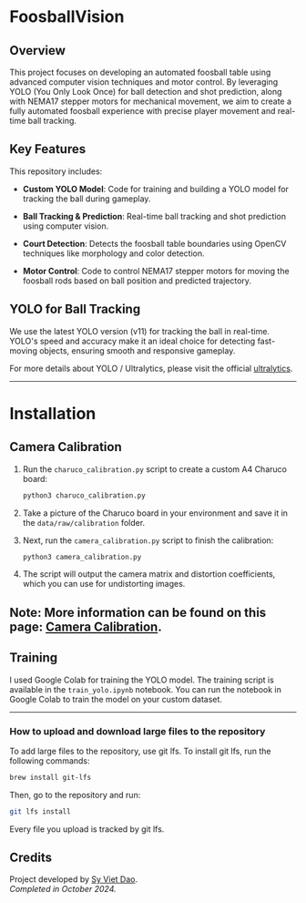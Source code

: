 # FoosballVision

## Overview
This project focuses on developing an automated foosball table using advanced computer vision techniques and motor control. By leveraging YOLO (You Only Look Once) for ball detection and shot prediction, along with NEMA17 stepper motors for mechanical movement, we aim to create a fully automated foosball experience with precise player movement and real-time ball tracking.

## Key Features

This repository includes:

- **Custom YOLO Model**: Code for training and building a YOLO model for tracking the ball during gameplay.

- **Ball Tracking & Prediction**: Real-time ball tracking and shot prediction using computer vision.

- **Court Detection**: Detects the foosball table boundaries using OpenCV techniques like morphology and color detection.

- **Motor Control**: Code to control NEMA17 stepper motors for moving the foosball rods based on ball position and predicted trajectory.

## YOLO for Ball Tracking

We use the latest YOLO version (v11) for tracking the ball in real-time. YOLO's speed and accuracy make it an ideal choice for detecting fast-moving objects, ensuring smooth and responsive gameplay.

For more details about YOLO / Ultralytics, please visit the official [ultralytics](https://docs.ultralytics.com/modes/).


---
# Installation

## Camera Calibration

1. Run the `charuco_calibration.py` script to create a custom A4 Charuco board:
   ```bash
   python3 charuco_calibration.py
    ```
2. Take a picture of the Charuco board in your environment and save it in the `data/raw/calibration` folder.

3. Next, run the `camera_calibration.py` script to finish the calibration:
   ```bash
   python3 camera_calibration.py
   ```
4. The script will output the camera matrix and distortion coefficients, which you can use for undistorting images.

**Note**:
   More information can be found on this page: [Camera Calibration](https://medium.com/@nflorent7/a-comprehensive-guide-to-camera-calibration-using-charuco-boards-and-opencv-for-perspective-9a0fa71ada5f).
---
## Training

I used Google Colab for training the YOLO model. The training script is available in the `train_yolo.ipynb` notebook. You can run the notebook in Google Colab to train the model on your custom dataset.


---
### How to upload and download large files to the repository

To add large files to the repository, use git lfs. To install git lfs, run the following commands:
```bash
brew install git-lfs
```
Then, go to the repository and run:
```bash
git lfs install
```
Every file you upload is tracked by git lfs.



## Credits
Project developed by [Sy Viet Dao](https://github.com/Azuki04).  
_Completed in October 2024._

